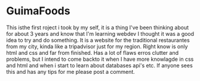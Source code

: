 # GuimaFoods
This isthe first roject i took by my self, it is a thing I've been thinking about for about 3 years and know that I'm learning webdev I thought it was a good idea to try and do something.
It is a website for the traditional restaurantes from my city, kinda like a tripadvisor just for my region.
Right know is only html and css and far from finished. Has a lot of flaws erros clutter and problems, but I intend to come backto it when I have more knowlagde in css and html and when i start to learn about databases api's etc.
If anyone sees this and has any tips for me please post a comment.
